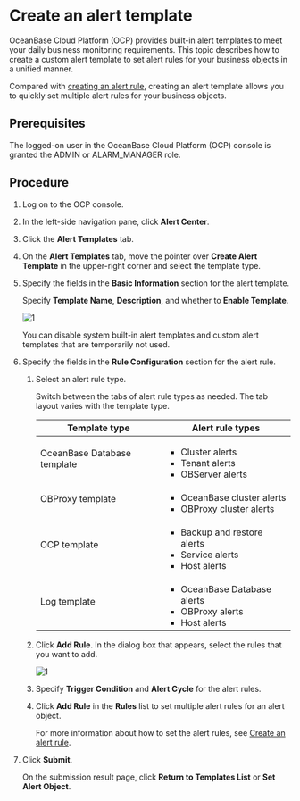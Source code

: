 # Create an alert template

OceanBase Cloud Platform (OCP) provides built-in alert templates to meet your daily business monitoring requirements. This topic describes how to create a custom alert template to set alert rules for your business objects in a unified manner. 

Compared with [creating an alert rule](../300.manage-alert-rules/100.create-an-alert-rule.md), creating an alert template allows you to quickly set multiple alert rules for your business objects. 

## Prerequisites

The logged-on user in the OceanBase Cloud Platform (OCP) console is granted the ADMIN or ALARM_MANAGER role. 

## Procedure

1. Log on to the OCP console. 

2. In the left-side navigation pane, click **Alert Center**. 

3. Click the **Alert Templates** tab. 

4. On the **Alert Templates** tab, move the pointer over **Create Alert Template** in the upper-right corner and select the template type. 

5. Specify the fields in the **Basic Information** section for the alert template. 

   Specify **Template Name**, **Description**, and whether to **Enable Template**. 

   ![1](https://obbusiness-private.oss-cn-shanghai.aliyuncs.com/doc/img/ocp/422-en/create-alert-template-1.png)

   You can disable system built-in alert templates and custom alert templates that are temporarily not used. 

6. Specify the fields in the **Rule Configuration** section for the alert rule. 

   1. Select an alert rule type. 

      Switch between the tabs of alert rule types as needed. The tab layout varies with the template type. 

      | Template type | Alert rule types |
      |--------|---------|
      | OceanBase Database template | <ul><li>Cluster alerts</li> <li>Tenant alerts</li><li>OBServer alerts</li></ul> |
      | OBProxy template | <ul><li>OceanBase cluster alerts</li> <li>OBProxy cluster alerts</li></ul> |
      | OCP template | <ul><li>Backup and restore alerts</li> <li>Service alerts</li><li>Host alerts</li></ul> |
      | Log template | <ul><li>OceanBase Database alerts</li> <li>OBProxy alerts</li><li>Host alerts</li> </ul> |

   2. Click **Add Rule**. In the dialog box that appears, select the rules that you want to add. 

      ![1](https://obbusiness-private.oss-cn-shanghai.aliyuncs.com/doc/img/ocp/422-en/create-alert-template-2.png)

   3. Specify **Trigger Condition** and **Alert Cycle** for the alert rules. 

   4. Click **Add Rule** in the **Rules** list to set multiple alert rules for an alert object. 

      For more information about how to set the alert rules, see [Create an alert rule](../300.manage-alert-rules/100.create-an-alert-rule.md). 

7. Click **Submit**. 

   On the submission result page, click **Return to Templates List** or **Set Alert Object**. 
